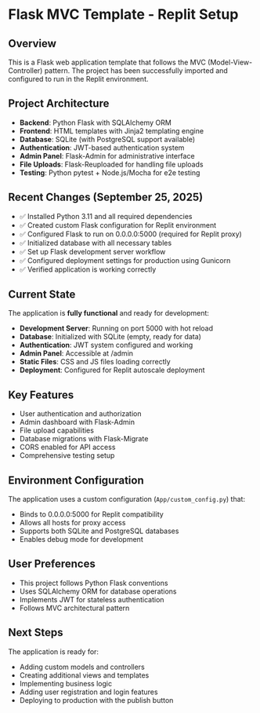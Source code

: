 # Flask MVC Template - Replit Setup

## Overview
This is a Flask web application template that follows the MVC (Model-View-Controller) pattern. The project has been successfully imported and configured to run in the Replit environment.

## Project Architecture
- **Backend**: Python Flask with SQLAlchemy ORM
- **Frontend**: HTML templates with Jinja2 templating engine
- **Database**: SQLite (with PostgreSQL support available)
- **Authentication**: JWT-based authentication system
- **Admin Panel**: Flask-Admin for administrative interface
- **File Uploads**: Flask-Reuploaded for handling file uploads
- **Testing**: Python pytest + Node.js/Mocha for e2e testing

## Recent Changes (September 25, 2025)
- ✅ Installed Python 3.11 and all required dependencies
- ✅ Created custom Flask configuration for Replit environment
- ✅ Configured Flask to run on 0.0.0.0:5000 (required for Replit proxy)
- ✅ Initialized database with all necessary tables
- ✅ Set up Flask development server workflow
- ✅ Configured deployment settings for production using Gunicorn
- ✅ Verified application is working correctly

## Current State
The application is **fully functional** and ready for development:

- **Development Server**: Running on port 5000 with hot reload
- **Database**: Initialized with SQLite (empty, ready for data)
- **Authentication**: JWT system configured and working
- **Admin Panel**: Accessible at /admin
- **Static Files**: CSS and JS files loading correctly
- **Deployment**: Configured for Replit autoscale deployment

## Key Features
- User authentication and authorization
- Admin dashboard with Flask-Admin
- File upload capabilities
- Database migrations with Flask-Migrate
- CORS enabled for API access
- Comprehensive testing setup

## Environment Configuration
The application uses a custom configuration (`App/custom_config.py`) that:
- Binds to 0.0.0.0:5000 for Replit compatibility
- Allows all hosts for proxy access
- Supports both SQLite and PostgreSQL databases
- Enables debug mode for development

## User Preferences
- This project follows Python Flask conventions
- Uses SQLAlchemy ORM for database operations
- Implements JWT for stateless authentication
- Follows MVC architectural pattern

## Next Steps
The application is ready for:
- Adding custom models and controllers
- Creating additional views and templates
- Implementing business logic
- Adding user registration and login features
- Deploying to production with the publish button